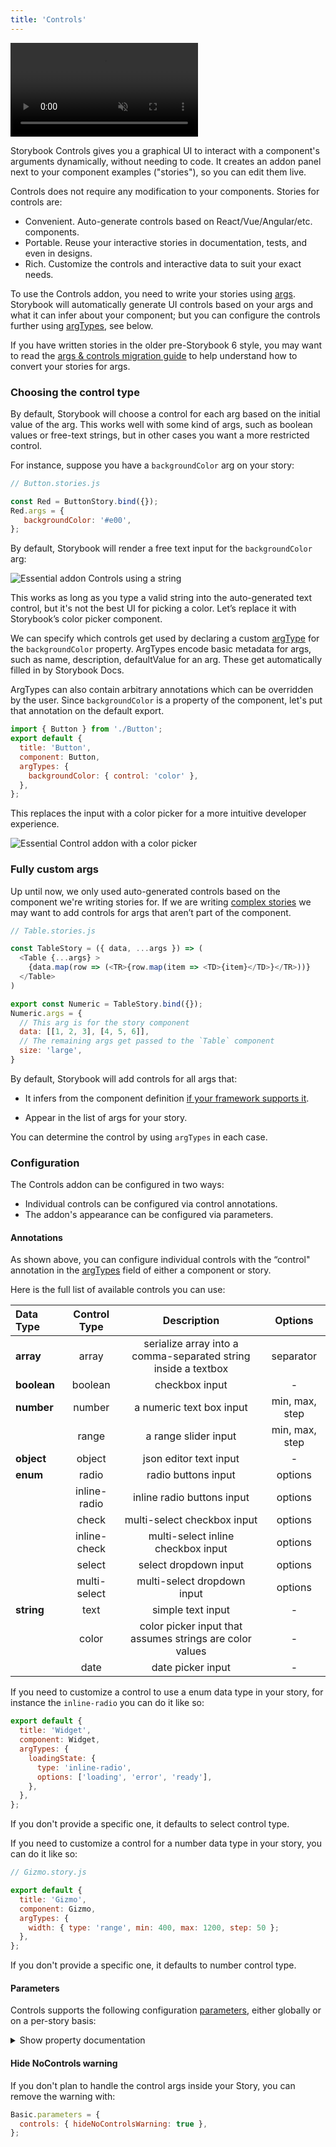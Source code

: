 ```yaml
---
title: 'Controls'
---
```


<video autoPlay muted playsInline loop>
  <source
    src="addon-controls-optimized.mp4"
    type="video/mp4"
  />
</video>

Storybook Controls gives you a graphical UI to interact with a component's arguments dynamically, without needing to code. It creates an addon panel next to your component examples ("stories"), so you can edit them live.

Controls does not require any modification to your components. Stories for controls are:

- Convenient. Auto-generate controls based on React/Vue/Angular/etc. components.
- Portable. Reuse your interactive stories in documentation, tests, and even in designs.
- Rich. Customize the controls and interactive data to suit your exact needs.

To use the Controls addon, you need to write your stories using [args](../writing-stories/args). Storybook will automatically generate UI controls based on your args and what it can infer about your component; but you can configure the controls further using [argTypes](../api/stories#argtypes), see below.

<div class="aside">

If you have written stories in the older pre-Storybook 6 style, you may want to read the [args & controls migration guide](https://medium.com/storybookjs/storybook-6-migration-guide-200346241bb5) to help understand how to convert your stories for args.

</div>

### Choosing the control type

By default, Storybook will choose a control for each arg based on the initial value of the arg. This works well with some kind of args, such as boolean values or free-text strings, but in other cases you want a more restricted control.

For instance, suppose you have a `backgroundColor` arg on your story:

```js
// Button.stories.js

const Red = ButtonStory.bind({});
Red.args = {
   backgroundColor: '#e00',
};
```

By default, Storybook will render a free text input for the `backgroundColor` arg:

![Essential addon Controls using a string](./addon-controls-args-background-string.png)

This works as long as you type a valid string into the auto-generated text control, but it's not the best UI for picking a color. Let’s replace it with Storybook’s color picker component.

We can specify which controls get used by declaring a custom [argType](../api/stories#argtypes) for the `backgroundColor` property. ArgTypes encode basic metadata for args, such as name, description, defaultValue for an arg. These get automatically filled in by Storybook Docs.

ArgTypes can also contain arbitrary annotations which can be overridden by the user. Since `backgroundColor` is a property of the component, let's put that annotation on the default export.

```js
import { Button } from './Button';
export default {
  title: 'Button',
  component: Button,
  argTypes: {
    backgroundColor: { control: 'color' },
  },
};
```

This replaces the input with a color picker for a more intuitive developer experience.

![Essential Control addon with a color picker](./addon-controls-args-background-color.png)

### Fully custom args

Up until now, we only used auto-generated controls based on the component we're writing stories for. If we are writing [complex stories](../workflows/stories-for-multiple-components) we may want to add controls for args that aren’t part of the component.

```js
// Table.stories.js

const TableStory = ({ data, ...args }) => (
  <Table {...args} >
    {data.map(row => (<TR>{row.map(item => <TD>{item}</TD>}</TR>))}
  </Table>
)

export const Numeric = TableStory.bind({});
Numeric.args = {
  // This arg is for the story component
  data: [[1, 2, 3], [4, 5, 6]],
  // The remaining args get passed to the `Table` component
  size: 'large',
}
```

By default, Storybook will add controls for all args that:

- It infers from the component definition [if your framework supports it](https://github.com/storybookjs/storybook/blob/next/addons/controls/README.md#framework-support).

- Appear in the list of args for your story.

You can determine the control by using `argTypes` in each case.

### Configuration

The Controls addon can be configured in two ways:

- Individual controls can be configured via control annotations.
- The addon's appearance can be configured via parameters.

#### Annotations

As shown above, you can configure individual controls with the “control" annotation in the [argTypes](../api/stories#argtypes) field of either a component or story.

Here is the full list of available controls you can use:

|Data Type	    |Control Type	  |Description	                                                  |Options       |
|:--------------|:-------------:|:-------------------------------------------------------------:|:------------:|
|**array**	    |array          |serialize array into a comma-separated string inside a textbox	|separator     |
|**boolean**	  |boolean	      |checkbox input	                                                |-             |
|**number**     |number	        |a numeric text box input	                                      |min, max, step|
|               |range	        |a range slider input	                                          |min, max, step|
|**object**	    |object	        |json editor text input	                                        |-             |
|**enum**	      |radio	        |radio buttons input	                                          |options       |
|               |inline-radio	  |inline radio buttons input	                                    |options       |
|               |check	        |multi-select checkbox input	                                  |options       |
|               |inline-check	  |multi-select inline checkbox input	                            |options       |
|               |select	        |select dropdown input	                                        |options       |
|               |multi-select	  |multi-select dropdown input	                                  |options       |
|**string**	    |text	          |simple text input	                                            |-             |
|               |color	        |color picker input that assumes strings are color values	      |-             |
|               |date	          |date picker input	                                            |-             |

If you need to customize a control to use a enum data type in your story, for instance the `inline-radio` you can do it like so:

```js
export default {
  title: 'Widget',
  component: Widget,
  argTypes: {
    loadingState: {
      type: 'inline-radio',
      options: ['loading', 'error', 'ready'],
    },
  },
};
```
<div class="aside">
If you don't provide a specific one, it defaults to select control type.
</div>

If you need to customize a control for a number data type in your story, you can do it like so:

```js
// Gizmo.story.js

export default {
  title: 'Gizmo',
  component: Gizmo,
  argTypes: {
    width: { type: 'range', min: 400, max: 1200, step: 50 };
  },
};
```

<div class="aside">
If you don't provide a specific one, it defaults to  number control type.
</div>

#### Parameters

Controls supports the following configuration [parameters](../writing-stories/parameters), either globally or on a per-story basis:

<details>
<summary>Show property documentation</summary>

Since Controls is built on the same engine as Storybook Docs, it can also show property documentation alongside your controls using the expanded parameter (defaults to false). This means you embed a complete [ArgsTable](../writing-docs/doc-blocks#argstable) doc block in the controls pane. The description and default value rendering can be [customized](#fully-custom-args) in the same way as the doc block.

To enable expanded mode globally, add the following to [`.storybook/preview.js`](../configure/overview#configure-story-rendering):

```js
// .storybook/preview.js

export const parameters = {
  controls: { expanded: true },
};
```
And here's what the resulting UI looks like:

![Controls addon expanded](./addon-controls-expanded.png)

</details>

#### Hide NoControls warning

If you don't plan to handle the control args inside your Story, you can remove the warning with:

```js
Basic.parameters = {
  controls: { hideNoControlsWarning: true },
};
```
